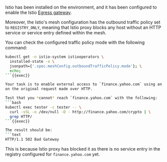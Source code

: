Istio has been installed on the environment, and it has been configured to enable
the Istio [Egress gateway](https://istio.io/latest/docs/tasks/traffic-management/egress/egress-gateway/).


Moreover, the Istio's mesh configuration has the outbound
traffic policy set to `REGISTRY_ONLY`, meaning that Istio proxy blocks any host without
an HTTP service or service entry defined within the mesh.


You can check the configured traffic policy mode with the following command:
```bash
kubectl get -n istio-system istiooperators \
  installed-state -o \
  jsonpath={'.spec.meshConfig.outboundTrafficPolicy.mode'}; \
  echo;
```{{exec}}

Your task is to enable external access to `finance.yahoo.com` using an egress gateway configured to perform TLS Origination
on the original request made over HTTP.

Test that you *cannot* reach `finance.yahoo.com` with the following:
```bash
kubectl exec tester -c tester -- \
  curl -sSL -o /dev/null -D - http://finance.yahoo.com/crypto | \
  grep HTTP/
```{{exec}}

The result should be:
```text
HTTP/1.1 502 Bad Gateway
```
This is because Istio proxy has blocked it as there is no service entry
in the registry configured for `finance.yahoo.com` yet.
